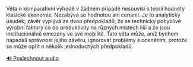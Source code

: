 
Věta o komparativní výhodě v žádném případě nesouvisí s teorií hodnoty klasické ekonomie. Nezabývá se hodnotou ani cenami. Je to analytický úsudek; závěr vyplývá ze dvou předpokladů, že se technicky pohyblivé výrobní faktory co do produktivity na různých místech liší a že jsou institucionálně omezeny ve své mobilitě. Tato věta může, aniž bychom napadali správnost jejího závěru, ignorovat problémy s oceněním, protože se může opřít o několik jednoduchých předpokladů.

[🔊 Poslechnout audio](/data/7-paragraphs/audio/chapter_36/para_008-Vta-o-komparativn-vhod-v-dnm-ppad-nesouv.mp3)
